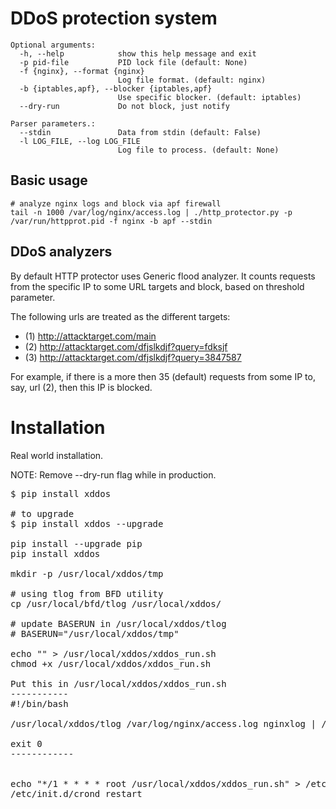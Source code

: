DDoS protection system 
======================

```
Optional arguments:
  -h, --help            show this help message and exit
  -p pid-file           PID lock file (default: None)
  -f {nginx}, --format {nginx}
                        Log file format. (default: nginx)
  -b {iptables,apf}, --blocker {iptables,apf}
                        Use specific blocker. (default: iptables)
  --dry-run             Do not block, just notify

Parser parameters.:
  --stdin               Data from stdin (default: False)
  -l LOG_FILE, --log LOG_FILE
                        Log file to process. (default: None)
```

## Basic usage

```
# analyze nginx logs and block via apf firewall 
tail -n 1000 /var/log/nginx/access.log | ./http_protector.py -p /var/run/httpprot.pid -f nginx -b apf --stdin
```

## DDoS analyzers

By default HTTP protector uses Generic flood analyzer. It counts requests from the specific IP to some URL targets and
block, based on threshold parameter.

The following urls are treated as the different targets:
* (1) http://attacktarget.com/main
* (2) http://attacktarget.com/dfjslkdjf?query=fdksjf
* (3) http://attacktarget.com/dfjslkdjf?query=3847587

For example, if there is a more then 35 (default) requests from some IP to, say, url (2), then this IP is blocked.


Installation
============

Real world installation.

NOTE: Remove --dry-run flag while in production.

<pre>
$ pip install xddos

# to upgrade
$ pip install xddos --upgrade

pip install --upgrade pip
pip install xddos

mkdir -p /usr/local/xddos/tmp

# using tlog from BFD utility
cp /usr/local/bfd/tlog /usr/local/xddos/

# update BASERUN in /usr/local/xddos/tlog
# BASERUN="/usr/local/xddos/tmp"

echo "" > /usr/local/xddos/xddos_run.sh
chmod +x /usr/local/xddos/xddos_run.sh

Put this in /usr/local/xddos/xddos_run.sh
-----------
#!/bin/bash

/usr/local/xddos/tlog /var/log/nginx/access.log nginxlog | /usr/bin/xddos.py -p /var/run/xddos.pid -f nginx -b apf --dry-run --stdin >/usr/local/xddos/stats.log 2>&1

exit 0
------------


echo "*/1 * * * * root /usr/local/xddos/xddos_run.sh" > /etc/cron.d/xddos
/etc/init.d/crond restart
</pre>
